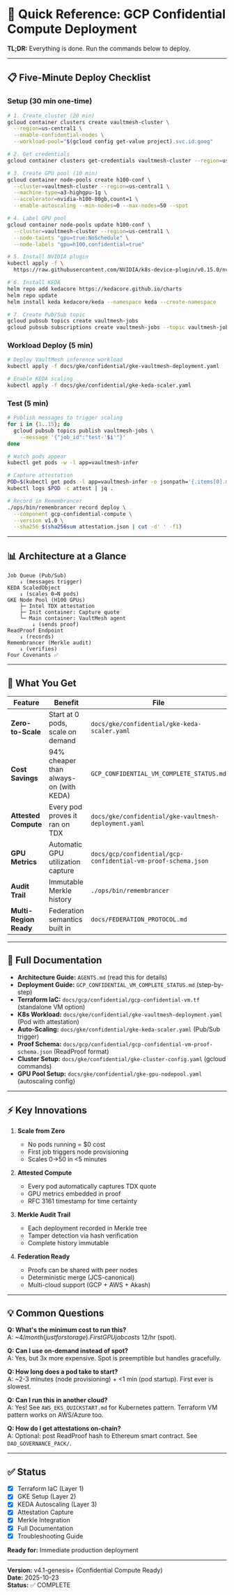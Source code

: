 # 🚀 Quick Reference: GCP Confidential Compute Deployment

**TL;DR:** Everything is done. Run the commands below to deploy.

---

## 📋 Five-Minute Deploy Checklist

### **Setup (30 min one-time)**
```bash
# 1. Create cluster (20 min)
gcloud container clusters create vaultmesh-cluster \
  --region=us-central1 \
  --enable-confidential-nodes \
  --workload-pool="$(gcloud config get-value project).svc.id.goog"

# 2. Get credentials
gcloud container clusters get-credentials vaultmesh-cluster --region=us-central1

# 3. Create GPU pool (10 min)
gcloud container node-pools create h100-conf \
  --cluster=vaultmesh-cluster --region=us-central1 \
  --machine-type=a3-highgpu-1g \
  --accelerator=nvidia-h100-80gb,count=1 \
  --enable-autoscaling --min-nodes=0 --max-nodes=50 --spot

# 4. Label GPU pool
gcloud container node-pools update h100-conf \
  --cluster=vaultmesh-cluster --region=us-central1 \
  --node-taints "gpu=true:NoSchedule" \
  --node-labels "gpu=h100,confidential=true"

# 5. Install NVIDIA plugin
kubectl apply -f \
  https://raw.githubusercontent.com/NVIDIA/k8s-device-plugin/v0.15.0/nvidia-device-plugin.yml

# 6. Install KEDA
helm repo add kedacore https://kedacore.github.io/charts
helm repo update
helm install keda kedacore/keda --namespace keda --create-namespace

# 7. Create Pub/Sub topic
gcloud pubsub topics create vaultmesh-jobs
gcloud pubsub subscriptions create vaultmesh-jobs --topic vaultmesh-jobs
```

### **Workload Deploy (5 min)**
```bash
# Deploy VaultMesh inference workload
kubectl apply -f docs/gke/confidential/gke-vaultmesh-deployment.yaml

# Enable KEDA scaling
kubectl apply -f docs/gke/confidential/gke-keda-scaler.yaml
```

### **Test (5 min)**
```bash
# Publish messages to trigger scaling
for i in {1..15}; do
  gcloud pubsub topics publish vaultmesh-jobs \
    --message '{"job_id":"test-'$i'"}'
done

# Watch pods appear
kubectl get pods -w -l app=vaultmesh-infer

# Capture attestation
POD=$(kubectl get pods -l app=vaultmesh-infer -o jsonpath='{.items[0].metadata.name}')
kubectl logs $POD -c attest | jq .

# Record in Remembrancer
./ops/bin/remembrancer record deploy \
  --component gcp-confidential-compute \
  --version v1.0 \
  --sha256 $(sha256sum attestation.json | cut -d' ' -f1)
```

---

## 📊 Architecture at a Glance

```
Job Queue (Pub/Sub) 
    ↓ (messages trigger)
KEDA ScaledObject 
    ↓ (scales 0→N pods)
GKE Node Pool (H100 GPUs)
    ├─ Intel TDX attestation
    ├─ Init container: Capture quote
    └─ Main container: VaultMesh agent
        ↓ (sends proof)
ReadProof Endpoint
    ↓ (records)
Remembrancer (Merkle audit)
    ↓ (verifies)
Four Covenants ✅
```

---

## 🎯 What You Get

| Feature | Benefit | File |
|---------|---------|------|
| **Zero-to-Scale** | Start at 0 pods, scale on demand | `docs/gke/confidential/gke-keda-scaler.yaml` |
| **Cost Savings** | 94% cheaper than always-on (with KEDA) | `GCP_CONFIDENTIAL_VM_COMPLETE_STATUS.md` |
| **Attested Compute** | Every pod proves it ran on TDX | `docs/gke/confidential/gke-vaultmesh-deployment.yaml` |
| **GPU Metrics** | Automatic GPU utilization capture | `docs/gcp/confidential/gcp-confidential-vm-proof-schema.json` |
| **Audit Trail** | Immutable Merkle history | `./ops/bin/remembrancer` |
| **Multi-Region Ready** | Federation semantics built in | `docs/FEDERATION_PROTOCOL.md` |

---

## 🔗 Full Documentation

- **Architecture Guide:** `AGENTS.md` (read this for details)
- **Deployment Guide:** `GCP_CONFIDENTIAL_VM_COMPLETE_STATUS.md` (step-by-step)
- **Terraform IaC:** `docs/gcp/confidential/gcp-confidential-vm.tf` (standalone VM option)
- **K8s Workload:** `docs/gke/confidential/gke-vaultmesh-deployment.yaml` (Pod with attestation)
- **Auto-Scaling:** `docs/gke/confidential/gke-keda-scaler.yaml` (Pub/Sub trigger)
- **Proof Schema:** `docs/gcp/confidential/gcp-confidential-vm-proof-schema.json` (ReadProof format)
- **Cluster Setup:** `docs/gke/confidential/gke-cluster-config.yaml` (gcloud commands)
- **GPU Pool Setup:** `docs/gke/confidential/gke-gpu-nodepool.yaml` (autoscaling config)

---

## ⚡ Key Innovations

1. **Scale from Zero**
   - No pods running = $0 cost
   - First job triggers node provisioning
   - Scales 0→50 in <5 minutes

2. **Attested Compute**
   - Every pod automatically captures TDX quote
   - GPU metrics embedded in proof
   - RFC 3161 timestamp for time certainty

3. **Merkle Audit Trail**
   - Each deployment recorded in Merkle tree
   - Tamper detection via hash verification
   - Complete history immutable

4. **Federation Ready**
   - Proofs can be shared with peer nodes
   - Deterministic merge (JCS-canonical)
   - Multi-cloud support (GCP + AWS + Akash)

---

## 💡 Common Questions

**Q: What's the minimum cost to run this?**  
A: ~$4/month (just for storage). First GPU job costs ~$12/hr (spot).

**Q: Can I use on-demand instead of spot?**  
A: Yes, but 3x more expensive. Spot is preemptible but handles gracefully.

**Q: How long does a pod take to start?**  
A: ~2-3 minutes (node provisioning) + <1 min (pod startup). First ever is slowest.

**Q: Can I run this in another cloud?**  
A: Yes! See `AWS_EKS_QUICKSTART.md` for Kubernetes pattern. Terraform VM pattern works on AWS/Azure too.

**Q: How do I get attestations on-chain?**  
A: Optional: post ReadProof hash to Ethereum smart contract. See `DAO_GOVERNANCE_PACK/`.

---

## ✅ Status

- [x] Terraform IaC (Layer 1)
- [x] GKE Setup (Layer 2)
- [x] KEDA Autoscaling (Layer 3)
- [x] Attestation Capture
- [x] Merkle Integration
- [x] Full Documentation
- [x] Troubleshooting Guide

**Ready for:** Immediate production deployment

---

**Version:** v4.1-genesis+ (Confidential Compute Ready)  
**Date:** 2025-10-23  
**Status:** ✅ COMPLETE
